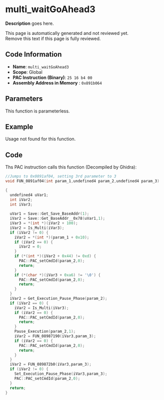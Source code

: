 # multi_waitGoAhead3

**Description** goes here.

This page is automatically generated and not reviewed yet.<br>Remove this text if this page is fully reviewed.

## Code Information

- **Name**: `multi_waitGoAhead3`
- **Scope**: Global
- **PAC Instruction (Binary)**: `25 16 b4 00`
- **Assembly Address in Memory** : `0x891b064`

## Parameters

This function is parameterless.


## Example

Usage not found for this function.

## Code

Ths PAC instruction calls this function (Decompiled by Ghidra):

```c
//Jumps to 0x0891af04, setting 3rd parameter to 3
void FUN_0891af04(int param_1,undefined4 param_2,undefined4 param_3)

{
  undefined4 uVar1;
  int iVar2;
  int iVar3;
  
  uVar1 = Save::Get_Save_BaseAddr(1);
  iVar2 = Save::Get_BaseAddr__0x78(uVar1,1);
  iVar3 = *(int *)(iVar2 + 100);
  iVar2 = Is_Multi(iVar3);
  if (iVar2 != 0) {
    iVar2 = *(int *)(param_1 + 0x10);
    if (iVar2 == 0) {
      iVar2 = 0;
    }
    if (*(int *)(iVar2 + 0x44) != 0xd) {
      PAC::PAC_setCmdId(param_2,0);
      return;
    }
    if (*(char *)(iVar3 + 0xa6) != '\0') {
      PAC::PAC_setCmdId(param_2,0);
      return;
    }
  }
  iVar2 = Get_Execution_Pause_Phase(param_2);
  if (iVar2 == 0) {
    iVar2 = Is_Multi(iVar3);
    if (iVar2 == 0) {
      PAC::PAC_setCmdId(param_2,0);
      return;
    }
    Pause_Execution(param_2,1);
    iVar2 = FUN_08987190(iVar3,param_3);
    if (iVar2 == 0) {
      PAC::PAC_setCmdId(param_2,0);
      return;
    }
  }
  iVar2 = FUN_089872b0(iVar3,param_3);
  if (iVar2 != 0) {
    Set_Execution_Pause_Phase(iVar3,param_3);
    PAC::PAC_setCmdId(param_2,0);
  }
  return;
}
```

